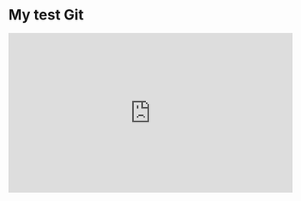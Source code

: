 <h1>My test Git</h1>

<iframe width="560" height="315" src="https://www.youtube.com/embed/i_23KUAEtUM?si=XHH-ZcQIaAX00d84" title="YouTube video player" frameborder="0" allow="accelerometer; autoplay; clipboard-write; encrypted-media; gyroscope; picture-in-picture; web-share" allowfullscreen></iframe>